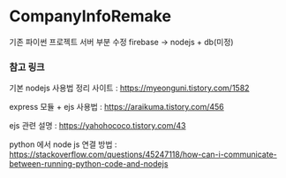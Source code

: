 # CompanyInfoRemake
기존 파이썬 프로젝트 서버 부분 수정 firebase -> nodejs + db(미정)


### 참고 링크  

기본 nodejs 사용법 정리 사이트 :  https://myeonguni.tistory.com/1582  

express 모듈 + ejs 사용법 : https://araikuma.tistory.com/456

ejs 관련 설명 : https://yahohococo.tistory.com/43  

python 에서 node js 연결 방법 : https://stackoverflow.com/questions/45247118/how-can-i-communicate-between-running-python-code-and-nodejs  
